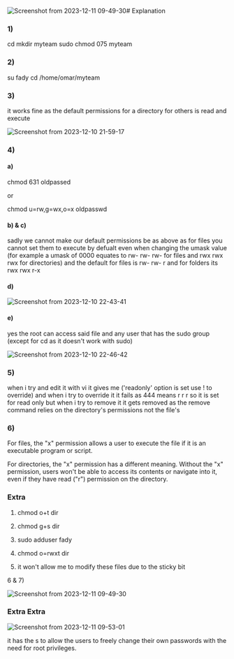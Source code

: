 ![Screenshot from 2023-12-11 09-49-30](https://github.com/omartarek376/Embedded-Linux/assets/111865747/871cc23f-a6c9-465e-ad3a-d83bb9587a8d)# Explanation

### 1)
cd
mkdir myteam
sudo chmod 075 myteam

### 2) 
su fady
cd /home/omar/myteam

### 3) 
it works fine as the default permissions for a directory for others is read and execute

![Screenshot from 2023-12-10 21-59-17](https://github.com/omartarek376/Embedded-Linux/assets/111865747/9f4e45f4-d328-4d61-b69d-2e06b0ae8e73)

### 4)

#### a)

chmod 631 oldpassed

or

chmod u=rw,g=wx,o=x oldpasswd

#### b) & c)

sadly we cannot make our default permissions be as above as for files you cannot set them to execute by defualt even when changing the umask value
(for example a umask of 0000 equates to rw- rw- rw- for files and rwx rwx rwx for directories) and the default for files is rw- rw- r and for folders its
rwx rwx r-x

#### d)
![Screenshot from 2023-12-10 22-43-41](https://github.com/omartarek376/Embedded-Linux/assets/111865747/91d05800-6d4a-4e50-8279-536a81c1a1b6)

#### e)
yes the root can access said file and any user that has the sudo group (except for cd as it doesn't work with sudo)

![Screenshot from 2023-12-10 22-46-42](https://github.com/omartarek376/Embedded-Linux/assets/111865747/281a3630-4ce0-40c7-9ff0-20e01ed8d92b)

### 5)
when i try and edit it with vi it gives me ('readonly' option is set use ! to override) and when i try to override it it fails as 444 means r r r 
so it is set for read only but when i try to remove it it gets removed as the remove command relies on the directory's permissions not the file's

### 6)
For files, the "x" permission allows a user to execute the file if it is an executable program or script. 

For directories, the "x" permission has a different meaning. Without the "x" permission, 
users won't be able to access its contents or navigate into it, even if they have read ("r") permission on the directory.

### Extra

1) chmod o+t dir

2) chmod g+s dir

3) sudo adduser fady

4) chmod o=rwxt dir

5) it won't allow me to modify these files due to the sticky bit

6 & 7) 

![Screenshot from 2023-12-11 09-49-30](https://github.com/omartarek376/Embedded-Linux/assets/111865747/f156329a-ec44-4b7a-b4dd-723ecc0ff41e)

### Extra Extra

![Screenshot from 2023-12-11 09-53-01](https://github.com/omartarek376/Embedded-Linux/assets/111865747/44ddede1-25bd-4ff4-9fb7-def7ffa3463a)

it has the s to allow the users to freely change their own passwords with the need for root privileges.

